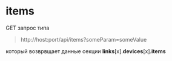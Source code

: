# **items**

GET запрос типа  

> http://host:port/api/items?someParam=someValue

который возврвщает данные секции **links**[x].**devices**[x].**items**
